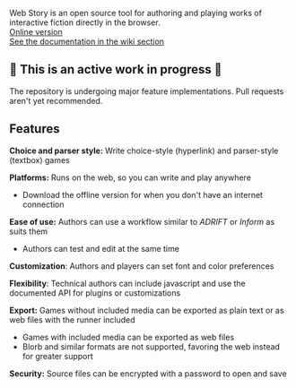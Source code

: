 Web Story is an open source tool for authoring and playing works of interactive fiction directly in the browser.  
[Online version](https://NinthDesertDude.github.io/web-story/#/)  
[See the documentation in the wiki section](https://github.com/NinthDesertDude/web-story/wiki)

## 🚧 This is an active work in progress 🚧

The repository is undergoing major feature implementations. Pull requests aren't yet recommended.

## Features

**Choice and parser style:** Write choice-style (hyperlink) and parser-style (textbox) games

**Platforms:** Runs on the web, so you can write and play anywhere

- Download the offline version for when you don't have an internet connection

**Ease of use:** Authors can use a workflow similar to _ADRIFT_ or _Inform_ as suits them

- Authors can test and edit at the same time

**Customization**: Authors and players can set font and color preferences

**Flexibility**: Technical authors can include javascript and use the documented API for plugins or customizations

**Export:** Games without included media can be exported as plain text or as web files with the runner included

- Games with included media can be exported as web files
- Blorb and similar formats are not supported, favoring the web instead for greater support

**Security:** Source files can be encrypted with a password to open and save
